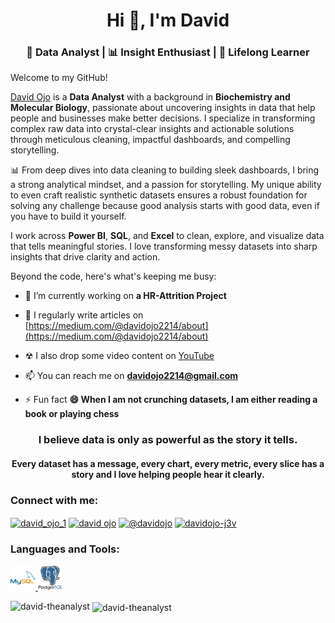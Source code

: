 
<h1 align="center">Hi 👋, I'm David</h1>
<h3 align="center"> 🎯 Data Analyst | 📊 Insight Enthusiast | 🧠 Lifelong Learner</h3>


Welcome to my GitHub!

[David Ojo](https://www.linkedin.com/in/david-ojo-984557231/) is a **Data Analyst** with a background in **Biochemistry and Molecular Biology**, passionate about uncovering insights in data that help people and businesses make better decisions. I specialize in transforming complex raw data into crystal-clear insights and actionable solutions through meticulous cleaning, impactful dashboards, and compelling storytelling. 

📊 From deep dives into data cleaning to building sleek dashboards, I bring a strong analytical mindset, and a passion for storytelling. My unique ability to even craft realistic synthetic datasets ensures a robust foundation for solving any challenge because good analysis starts with good data, even if you have to build it yourself.

I work across **Power BI**, **SQL**, and **Excel** to clean, explore, and visualize data that tells meaningful stories. I love transforming messy datasets into sharp insights that drive clarity and action.


Beyond the code, here's what's keeping me busy:

- 🔭 I’m currently working on **a HR-Attrition Project**

- 📝 I regularly write articles on [https://medium.com/@davidojo2214/about](https://medium.com/@davidojo2214/about)

-  ☢ I also drop some video content on [YouTube](https://www.youtube.com/@DavidOjo-j3v)

- 📫 You can reach me on **davidojo2214@gmail.com**

- ⚡ Fun fact **😄 When I am not crunching datasets, I am either reading a book or playing chess**



<h3 align="center"> I believe data is only as powerful as the story it tells.</h3>
<h4 align="center"> Every dataset has a message, every chart, every metric, every slice has a story and I love helping people hear it clearly.</h3>


<h3 align="left">Connect with me:</h3>
<p align="left">
<a href="https://twitter.com/david_ojo_1" target="blank"><img align="center" src="https://raw.githubusercontent.com/rahuldkjain/github-profile-readme-generator/master/src/images/icons/Social/twitter.svg" alt="david_ojo_1" height="30" width="40" /></a>
<a href="https://linkedin.com/in/david ojo" target="blank"><img align="center" src="https://raw.githubusercontent.com/rahuldkjain/github-profile-readme-generator/master/src/images/icons/Social/linked-in-alt.svg" alt="david ojo" height="30" width="40" /></a>
<a href="https://medium.com/@davidojo" target="blank"><img align="center" src="https://raw.githubusercontent.com/rahuldkjain/github-profile-readme-generator/master/src/images/icons/Social/medium.svg" alt="@davidojo" height="30" width="40" /></a>
<a href="https://www.youtube.com/c/davidojo-j3v" target="blank"><img align="center" src="https://raw.githubusercontent.com/rahuldkjain/github-profile-readme-generator/master/src/images/icons/Social/youtube.svg" alt="davidojo-j3v" height="30" width="40" /></a>
</p>

<h3 align="left">Languages and Tools:</h3>
<p align="left"> <a href="https://www.mysql.com/" target="_blank" rel="noreferrer"> <img src="https://raw.githubusercontent.com/devicons/devicon/master/icons/mysql/mysql-original-wordmark.svg" alt="mysql" width="40" height="40"/> </a> <a href="https://www.postgresql.org" target="_blank" rel="noreferrer"> <img src="https://raw.githubusercontent.com/devicons/devicon/master/icons/postgresql/postgresql-original-wordmark.svg" alt="postgresql" width="40" height="40"/> </a> </p>

<p><img align="left" src="https://github-readme-stats.vercel.app/api/top-langs?username=david-theanalyst&show_icons=true&locale=en&layout=compact" alt="david-theanalyst" /></p>

<p>&nbsp;<img align="center" src="https://github-readme-stats.vercel.app/api?username=david-theanalyst&show_icons=true&locale=en" alt="david-theanalyst" /></p>

